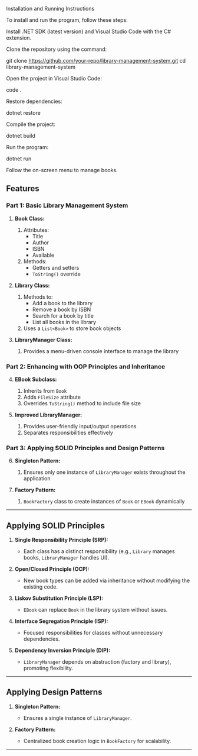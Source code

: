 Installation and Running Instructions

To install and run the program, follow these steps:

Install .NET SDK (latest version) and Visual Studio Code with the C# extension.

Clone the repository using the command:

git clone https://github.com/your-repo/library-management-system.git
cd library-management-system

Open the project in Visual Studio Code:

code .

Restore dependencies:

dotnet restore

Compile the project:

dotnet build

Run the program:

dotnet run

Follow the on-screen menu to manage books.

## Features

### Part 1: Basic Library Management System

1. **Book Class:**
    1. Attributes:
        - Title
        - Author
        - ISBN
        - Available
    2. Methods:
        - Getters and setters
        - `ToString()` override

2. **Library Class:**
    1. Methods to:
        - Add a book to the library
        - Remove a book by ISBN
        - Search for a book by title
        - List all books in the library
    2. Uses a `List<Book>` to store book objects

3. **LibraryManager Class:**
    1. Provides a menu-driven console interface to manage the library

### Part 2: Enhancing with OOP Principles and Inheritance

4. **EBook Subclass:**
    1. Inherits from `Book`
    2. Adds `FileSize` attribute
    3. Overrides `ToString()` method to include file size

5. **Improved LibraryManager:**
    1. Provides user-friendly input/output operations
    2. Separates responsibilities effectively

### Part 3: Applying SOLID Principles and Design Patterns

6. **Singleton Pattern:**
    1. Ensures only one instance of `LibraryManager` exists throughout the application

7. **Factory Pattern:**
    1. `BookFactory` class to create instances of `Book` or `EBook` dynamically

---
## Applying SOLID Principles

1. **Single Responsibility Principle (SRP):**
    - Each class has a distinct responsibility (e.g., `Library` manages books, `LibraryManager` handles UI).

2. **Open/Closed Principle (OCP):**
    - New book types can be added via inheritance without modifying the existing code.

3. **Liskov Substitution Principle (LSP):**
    - `EBook` can replace `Book` in the library system without issues.

4. **Interface Segregation Principle (ISP):**
    - Focused responsibilities for classes without unnecessary dependencies.

5. **Dependency Inversion Principle (DIP):**
    - `LibraryManager` depends on abstraction (factory and library), promoting flexibility.

---

## Applying Design Patterns

1. **Singleton Pattern:**
    - Ensures a single instance of `LibraryManager`.

2. **Factory Pattern:**
    - Centralized book creation logic in `BookFactory` for scalability.

---
